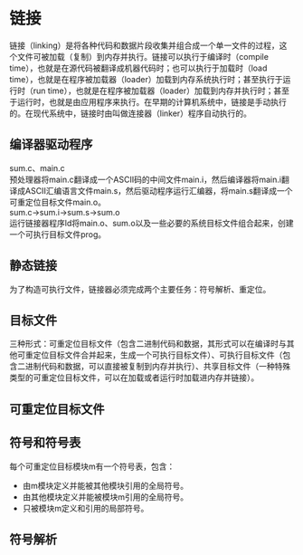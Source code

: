 # **链接**
链接（linking）是将各种代码和数据片段收集并组合成一个单一文件的过程，这个文件可被加载（复制）到内存并执行。链接可以执行于编译时（compile time），也就是在源代码被翻译成机器代码时；也可以执行于加载时（load time），也就是在程序被加载器（loader）加载到内存系统执行时；甚至执行于运行时（run time），也就是在程序被加载器（loader）加载到内存并执行时；甚至于运行时，也就是由应用程序来执行。在早期的计算机系统中，链接是手动执行的。在现代系统中，链接时由叫做连接器（linker）程序自动执行的。  
## **编译器驱动程序**
sum.c、main.c  
预处理器将main.c翻译成一个ASCII码的中间文件main.i，然后编译器将main.i翻译成ASCII汇编语言文件main.s，然后驱动程序运行汇编器，将main.s翻译成一个可重定位目标文件main.o。  
sum.c->sum.i->sum.s->sum.o  
运行链接器程序ld将main.o、sum.o以及一些必要的系统目标文件组合起来，创建一个可执行目标文件prog。
## **静态链接**
为了构造可执行文件，链接器必须完成两个主要任务：符号解析、重定位。  
## **目标文件**
三种形式：可重定位目标文件（包含二进制代码和数据，其形式可以在编译时与其他可重定位目标文件合并起来，生成一个可执行目标文件）、可执行目标文件（包含二进制代码和数据，可以直接被复制到内存并执行）、共享目标文件（一种特殊类型的可重定位目标文件，可以在加载或者运行时加载进内存并链接）。
## **可重定位目标文件**
## **符号和符号表**
每个可重定位目标模块m有一个符号表，包含：
- 由m模块定义并能被其他模块引用的全局符号。
- 由其他模块定义并能被模块m引用的全局符号。
- 只被模块m定义和引用的局部符号。
## **符号解析**


